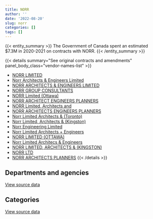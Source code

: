 ```yaml
---
title: NORR
author: ''
date: '2022-08-20'
slug: norr
categories: []
tags: []
---
```


<script src="/rmarkdown-libs/htmlwidgets/htmlwidgets.js"></script>
<link href="/rmarkdown-libs/datatables-css/datatables-crosstalk.css" rel="stylesheet" />
<script src="/rmarkdown-libs/datatables-binding/datatables.js"></script>
<script src="/rmarkdown-libs/jquery/jquery-3.6.0.min.js"></script>
<link href="/rmarkdown-libs/dt-core-bootstrap/css/dataTables.bootstrap.min.css" rel="stylesheet" />
<link href="/rmarkdown-libs/dt-core-bootstrap/css/dataTables.bootstrap.extra.css" rel="stylesheet" />
<script src="/rmarkdown-libs/dt-core-bootstrap/js/jquery.dataTables.min.js"></script>
<script src="/rmarkdown-libs/dt-core-bootstrap/js/dataTables.bootstrap.min.js"></script>
<link href="/rmarkdown-libs/crosstalk/css/crosstalk.min.css" rel="stylesheet" />
<script src="/rmarkdown-libs/crosstalk/js/crosstalk.min.js"></script>
<script src="/rmarkdown-libs/htmlwidgets/htmlwidgets.js"></script>
<link href="/rmarkdown-libs/datatables-css/datatables-crosstalk.css" rel="stylesheet" />
<script src="/rmarkdown-libs/datatables-binding/datatables.js"></script>
<script src="/rmarkdown-libs/jquery/jquery-3.6.0.min.js"></script>
<link href="/rmarkdown-libs/dt-core-bootstrap/css/dataTables.bootstrap.min.css" rel="stylesheet" />
<link href="/rmarkdown-libs/dt-core-bootstrap/css/dataTables.bootstrap.extra.css" rel="stylesheet" />
<script src="/rmarkdown-libs/dt-core-bootstrap/js/jquery.dataTables.min.js"></script>
<script src="/rmarkdown-libs/dt-core-bootstrap/js/dataTables.bootstrap.min.js"></script>
<link href="/rmarkdown-libs/crosstalk/css/crosstalk.min.css" rel="stylesheet" />
<script src="/rmarkdown-libs/crosstalk/js/crosstalk.min.js"></script>

{{< entity_summary >}}
The Government of Canada spent an estimated \$7.3M in 2020-2021 on contracts with NORR.
{{< /entity_summary >}}

{{< details summary="See original contracts and amendments" panel_body_class="vendor-names-list" >}}
- [NORR LIMITED](https://search.open.canada.ca/en/ct/?sort=contract_value_f%20desc&page=1&search_text=%22NORR%20LIMITED%22)
- [Norr Architects & Engineers Limited](https://search.open.canada.ca/en/ct/?sort=contract_value_f%20desc&page=1&search_text=%22Norr%20Architects%20%26%20Engineers%20Limited%22)
- [NORR ARCHITECTS & ENGINEERS LIMITED](https://search.open.canada.ca/en/ct/?sort=contract_value_f%20desc&page=1&search_text=%22NORR%20ARCHITECTS%20%26%20ENGINEERS%20LIMITED%22)
- [NORR GROUP CONSULTANTS](https://search.open.canada.ca/en/ct/?sort=contract_value_f%20desc&page=1&search_text=%22NORR%20GROUP%20CONSULTANTS%22)
- [NORR Limited (Ottawa)](https://search.open.canada.ca/en/ct/?sort=contract_value_f%20desc&page=1&search_text=%22NORR%20Limited%20%28Ottawa%29%22)
- [NORR ARCHITECT ENGINEERS PLANNERS](https://search.open.canada.ca/en/ct/?sort=contract_value_f%20desc&page=1&search_text=%22NORR%20ARCHITECT%20ENGINEERS%20PLANNERS%22)
- [NORR Limited, Architects and](https://search.open.canada.ca/en/ct/?sort=contract_value_f%20desc&page=1&search_text=%22NORR%20Limited%2c%20Architects%20and%22)
- [NORR ARCHITECTS ENGINEERS PLANNERS](https://search.open.canada.ca/en/ct/?sort=contract_value_f%20desc&page=1&search_text=%22NORR%20ARCHITECTS%20ENGINEERS%20PLANNERS%22)
- [Norr Limited Architects & (Toronto)](https://search.open.canada.ca/en/ct/?sort=contract_value_f%20desc&page=1&search_text=%22Norr%20Limited%20Architects%20%26%20%28Toronto%29%22)
- [Norr Limited, Architects & (Kingston)](https://search.open.canada.ca/en/ct/?sort=contract_value_f%20desc&page=1&search_text=%22Norr%20Limited%2c%20Architects%20%26%20%28Kingston%29%22)
- [Norr Engineering Limited](https://search.open.canada.ca/en/ct/?sort=contract_value_f%20desc&page=1&search_text=%22Norr%20Engineering%20Limited%22)
- [Norr Limited Architects + Engineers](https://search.open.canada.ca/en/ct/?sort=contract_value_f%20desc&page=1&search_text=%22Norr%20Limited%20Architects%20%2b%20Engineers%22)
- [NORR LIMITED (OTTAWA)](https://search.open.canada.ca/en/ct/?sort=contract_value_f%20desc&page=1&search_text=%22NORR%20LIMITED%20%28OTTAWA%29%22)
- [Norr Limited Architecs & Engineers](https://search.open.canada.ca/en/ct/?sort=contract_value_f%20desc&page=1&search_text=%22Norr%20Limited%20Architecs%20%26%20Engineers%22)
- [NORR LIMITED, ARCHITECTS & (KINGSTON)](https://search.open.canada.ca/en/ct/?sort=contract_value_f%20desc&page=1&search_text=%22NORR%20LIMITED%2c%20ARCHITECTS%20%26%20%28KINGSTON%29%22)
- [NORR LTD](https://search.open.canada.ca/en/ct/?sort=contract_value_f%20desc&page=1&search_text=%22NORR%20LTD%22)
- [NORR ARCHITECTS PLANNERS](https://search.open.canada.ca/en/ct/?sort=contract_value_f%20desc&page=1&search_text=%22NORR%20ARCHITECTS%20PLANNERS%22)
{{< /details >}}

## Departments and agencies

<div id="htmlwidget-1" style="width:100%;height:auto;" class="datatables html-widget"></div>
<script type="application/json" data-for="htmlwidget-1">{"x":{"style":"bootstrap","filter":"none","vertical":false,"data":[["<a href=\"/departments/dfatd-maecd/\">Global Affairs Canada<\/a>","<a href=\"/departments/dnd-mdn/\">National Defence<\/a>","<a href=\"/departments/pc/\">Parks Canada<\/a>","<a href=\"/departments/pwgsc-tpsgc/\">Public Services and Procurement Canada<\/a>","<a href=\"/departments/rcmp-grc/\">Royal Canadian Mounted Police<\/a>"],[114470,130262.38,554780.46,5649725.75,199475.47],[6907.34,null,387582.66,7582328.83,536540.67],[485696.85,null,442084.72,11505603.55,616269],[822649.53,null,467701.93,5453712.76,530016.95]],"container":"<table class=\"table table-striped table-hover row-border order-column display\">\n  <thead>\n    <tr>\n      <th>Department<\/th>\n      <th>2017-2018<\/th>\n      <th>2018-2019<\/th>\n      <th>2019-2020<\/th>\n      <th>2020-2021<\/th>\n    <\/tr>\n  <\/thead>\n<\/table>","options":{"order":[[4,"desc"]],"pageLength":10,"autoWidth":true,"columnDefs":[{"targets":1,"render":"function(data, type, row, meta) {\n    return type !== 'display' ? data : DTWidget.formatCurrency(data, \"$\", 2, 3, \",\", \".\", true, null);\n  }"},{"targets":2,"render":"function(data, type, row, meta) {\n    return type !== 'display' ? data : DTWidget.formatCurrency(data, \"$\", 2, 3, \",\", \".\", true, null);\n  }"},{"targets":3,"render":"function(data, type, row, meta) {\n    return type !== 'display' ? data : DTWidget.formatCurrency(data, \"$\", 2, 3, \",\", \".\", true, null);\n  }"},{"targets":4,"render":"function(data, type, row, meta) {\n    return type !== 'display' ? data : DTWidget.formatCurrency(data, \"$\", 2, 3, \",\", \".\", true, null);\n  }"},{"width":"16%","targets":[1,2,3,4]},{"className":"dt-right","targets":[1,2,3,4]}],"orderClasses":false}},"evals":["options.columnDefs.0.render","options.columnDefs.1.render","options.columnDefs.2.render","options.columnDefs.3.render"],"jsHooks":[]}</script>
<p class="text-right">
<a href="https://github.com/GoC-Spending/contracts-data/tree/main/data/out/vendors/norr/summary_by_fiscal_year_by_department.csv" class="source-data-link btn btn-link">View source data</a>
</p>

## Categories

<div id="htmlwidget-2" style="width:100%;height:auto;" class="datatables html-widget"></div>
<script type="application/json" data-for="htmlwidget-2">{"x":{"style":"bootstrap","filter":"none","vertical":false,"data":[["<a href=\"/categories/1_facilities_and_construction/\">Facilities and construction<\/a>","<a href=\"/categories/2_professional_services/\">Professional services<\/a>"],[6648714.06,null],[8513359.5,null],[12992568.81,57085.31],[7164991.45,109089.73]],"container":"<table class=\"table table-striped table-hover row-border order-column display\">\n  <thead>\n    <tr>\n      <th>Category<\/th>\n      <th>2017-2018<\/th>\n      <th>2018-2019<\/th>\n      <th>2019-2020<\/th>\n      <th>2020-2021<\/th>\n    <\/tr>\n  <\/thead>\n<\/table>","options":{"order":[[4,"desc"]],"dom":"t","pageLength":30,"autoWidth":true,"columnDefs":[{"targets":1,"render":"function(data, type, row, meta) {\n    return type !== 'display' ? data : DTWidget.formatCurrency(data, \"$\", 2, 3, \",\", \".\", true, null);\n  }"},{"targets":2,"render":"function(data, type, row, meta) {\n    return type !== 'display' ? data : DTWidget.formatCurrency(data, \"$\", 2, 3, \",\", \".\", true, null);\n  }"},{"targets":3,"render":"function(data, type, row, meta) {\n    return type !== 'display' ? data : DTWidget.formatCurrency(data, \"$\", 2, 3, \",\", \".\", true, null);\n  }"},{"targets":4,"render":"function(data, type, row, meta) {\n    return type !== 'display' ? data : DTWidget.formatCurrency(data, \"$\", 2, 3, \",\", \".\", true, null);\n  }"},{"width":"16%","targets":[1,2,3,4]},{"className":"dt-right","targets":[1,2,3,4]}],"orderClasses":false,"lengthMenu":[10,25,30,50,100]}},"evals":["options.columnDefs.0.render","options.columnDefs.1.render","options.columnDefs.2.render","options.columnDefs.3.render"],"jsHooks":[]}</script>
<p class="text-right">
<a href="https://github.com/GoC-Spending/contracts-data/tree/main/data/out/vendors/norr/summary_by_fiscal_year_by_category.csv" class="source-data-link btn btn-link">View source data</a>
</p>
